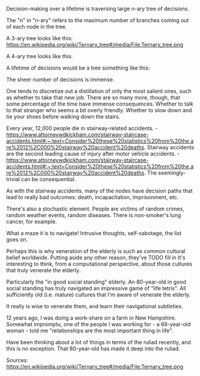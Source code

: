 Decision-making over a lifetime is traversing large n-ary tree of decisions.

The "n" in "n-ary" refers to the maximum number of branches coming out of each node in the tree.

A 3-ary tree looks like this:
https://en.wikipedia.org/wiki/Ternary_tree#/media/File:Ternary_tree.png

A 4-ary tree looks like this:


A lifetime of decisions would be a tree something like this:

The sheer number of decisions is immense.

One tends to discretize out a distillation of only the most salient ones, such as whether to take that new job.
There are so many more, though, that some percentage of the time have immense consequences.
Whether to talk to that stranger who seems a bit overly friendly.
Whether to slow down and tie your shoes before walking down the stairs.

Every year, 12,000 people die in stairway-related accidents. -https://www.attorneywdkickham.com/stairway-staircase-accidents.html#:~:text=Consider%20these%20statistics%20from%20the,are%2012%2C000%20stairway%20accident%20deaths.
Stairway accidents are the second leading cause of injury after motor vehicle accidents. -https://www.attorneywdkickham.com/stairway-staircase-accidents.html#:~:text=Consider%20these%20statistics%20from%20the,are%2012%2C000%20stairway%20accident%20deaths.
The seemingly-trivial can be consequential.

As with the stairway accidents, many of the nodes have decision paths that lead to really bad outcomes: death, incapacitation, imprisonment, etc.

There's also a stochastic element. People are victims of random crimes, random weather events, random diseases.
There is non-smoker's lung cancer, for example.

What a maze it is to navigate!
Intrusive thoughts, self-sabotage, the list goes on.

Perhaps this is why veneration of the elderly is such as common cultural belief worldwide.
Putting aside any other reason, they've TODO fill in
It's interesting to think, from a computational perspective, about those cultures that truly venerate the elderly.

Particularly the "in good social standing" elderly.
An 80-year-old in good social standing has truly navigated an impressive game of "life tetris".
All sufficiently old (i.e. mature) cultures that I'm aware of venerate the elderly.

It really is wise to venerate them, and learn their navigational subtleties.

12 years ago, I was doing a work-share on a farm in New Hampshire.
Somewhat impromptu, one of the people I was working for - a 68-year-old woman - told me "relationships are the most important thing in life".

Have been thinking about a lot of things in terms of the ruliad recently, and this is no exception.
That 80-year-old has made it deep into the ruliad.

Sources:
https://en.wikipedia.org/wiki/Ternary_tree#/media/File:Ternary_tree.png
